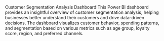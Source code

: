 Customer Segmentation Analysis Dashboard
This Power BI dashboard provides an insightful overview of customer segmentation analysis, helping businesses better understand their customers and drive data-driven decisions. The dashboard visualizes customer behavior, spending patterns, and segmentation based on various metrics such as age group, loyalty score, region, and preferred channels.
